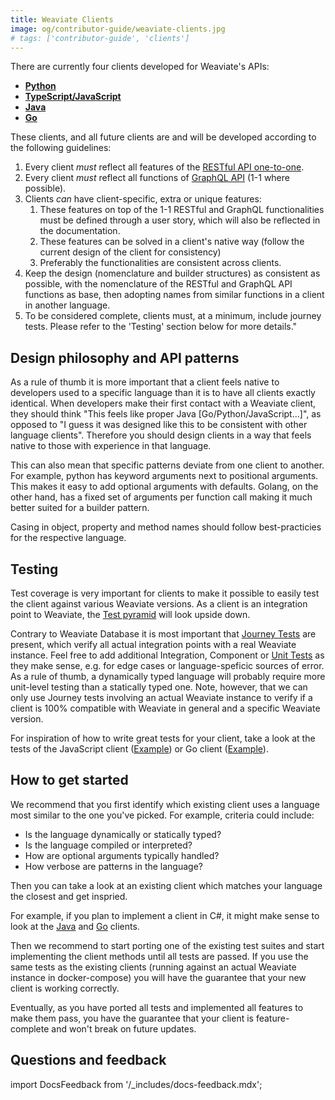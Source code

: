 ```yaml
---
title: Weaviate Clients
image: og/contributor-guide/weaviate-clients.jpg
# tags: ['contributor-guide', 'clients']
---
```


There are currently four clients developed for Weaviate's APIs:

- **[Python](/weaviate/client-libraries/python/index.mdx)**
- **[TypeScript/JavaScript](../../weaviate/client-libraries/typescript/index.mdx)**
- **[Java](/weaviate/client-libraries/java/index.mdx)**
- **[Go](/weaviate/client-libraries/go.md)**

These clients, and all future clients are and will be developed according to the following guidelines:

1. Every client _must_ reflect all features of the [RESTful API one-to-one](/weaviate/api/rest).
2. Every client _must_ reflect all functions of [GraphQL API](/weaviate/api/index.mdx) (1-1 where possible).
3. Clients _can_ have client-specific, extra or unique features:
   1. These features on top of the 1-1 RESTful and GraphQL functionalities must be defined through a user story, which will also be reflected in the documentation.
   2. These features can be solved in a client's native way (follow the current design of the client for consistency)
   3. Preferably the functionalities are consistent across clients.
4. Keep the design (nomenclature and builder structures) as consistent as possible, with the nomenclature of the RESTful and GraphQL API functions as base, then adopting names from similar functions in a client in another language.
5. To be considered complete, clients must, at a minimum, include journey tests. Please refer to the 'Testing' section below for more details."

## Design philosophy and API patterns

As a rule of thumb it is more important that a client feels native to
developers used to a specific language than it is to have all clients exactly
identical. When developers make their first contact with a Weaviate client,
they should think "This feels like proper Java [Go/Python/JavaScript...]", as
opposed to "I guess it was designed like this to be consistent with other
language clients". Therefore you should design clients in a way that feels
native to those with experience in that language.

This can also mean that specific patterns deviate from one client to another.
For example, python has keyword arguments next to positional arguments. This
makes it easy to add optional arguments with defaults. Golang, on the other
hand, has a fixed set of arguments per function call making it much better
suited for a builder pattern.

Casing in object, property and method names should follow best-practicies for
the respective language.

## Testing

Test coverage is very important for clients to make it possible to easily test
the client against various Weaviate versions. As a client is an integration
point to Weaviate, the [Test pyramid](../weaviate-core/tests.md#test-pyramid)
will look upside down.

Contrary to Weaviate Database it is most important that [Journey
Tests](../weaviate-core/tests.md#journey-tests) are present, which verify all
actual integration points with a real Weaviate instance. Feel free to add
additional Integration, Component or [Unit
Tests](../weaviate-core/tests.md#unit-tests) as they make sense, e.g. for
edge cases or language-speficic sources of error. As a rule of thumb, a
dynamically typed language will probably require more unit-level testing than a
statically typed one. Note, however, that we can only use Journey tests
involving an actual Weaviate instance to verify if a client is 100% compatible
with Weaviate in general and a specific Weaviate version.

For inspiration of how to write great tests for your client, take a look at the
tests of the JavaScript client
([Example](https://github.com/weaviate/weaviate-javascript-client/blob/main/data/journey.test.ts))
or Go client
([Example](https://github.com/weaviate/weaviate-go-client/tree/master/test)).

## How to get started

We recommend that you first identify which existing client uses a language most
similar to the one you've picked. For example, criteria could include:

- Is the language dynamically or statically typed?
- Is the language compiled or interpreted?
- How are optional arguments typically handled?
- How verbose are patterns in the language?

Then you can take a look at an existing client which matches your language the
closest and get inspried.

For example, if you plan to implement a client in C#, it might make sense to look at the
[Java](/weaviate/client-libraries/java/index.mdx) and
[Go](/weaviate/client-libraries/go.md) clients.

Then we recommend to start porting one of the existing test suites and start
implementing the client methods until all tests are passed. If you use the same
tests as the existing clients (running against an actual Weaviate instance in
docker-compose) you will have the guarantee that your new client is working
correctly.

Eventually, as you have ported all tests and implemented all features to make
them pass, you have the guarantee that your client is feature-complete and
won't break on future updates.

## Questions and feedback

import DocsFeedback from '/\_includes/docs-feedback.mdx';

<DocsFeedback/>
